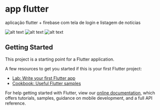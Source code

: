 # app flutter

aplicação flutter + firebase com tela de login e listagem de notícias

![alt text](https://raw.githubusercontent.com/victormdev/study-flutter/main/images/print1.jpg)
![alt text](https://raw.githubusercontent.com/victormdev/study-flutter/main/images/print2.jpg)
![alt text](https://raw.githubusercontent.com/victormdev/study-flutter/main/images/print3.jpg)

## Getting Started

This project is a starting point for a Flutter application.

A few resources to get you started if this is your first Flutter project:

- [Lab: Write your first Flutter app](https://flutter.dev/docs/get-started/codelab)
- [Cookbook: Useful Flutter samples](https://flutter.dev/docs/cookbook)

For help getting started with Flutter, view our
[online documentation](https://flutter.dev/docs), which offers tutorials,
samples, guidance on mobile development, and a full API reference.
